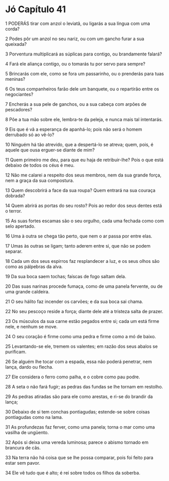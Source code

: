 # Jó Capítulo 41

1	PODERÁS tirar com anzol o leviatã, ou ligarás a sua língua com uma corda?

2	Podes pôr um anzol no seu nariz, ou com um gancho furar a sua queixada?

3	Porventura multiplicará as súplicas para contigo, ou brandamente falará?

4	Fará ele aliança contigo, ou o tomarás tu por servo para sempre?

5	Brincarás com ele, como se fora um passarinho, ou o prenderás para tuas meninas?

6	Os teus companheiros farão dele um banquete, ou o repartirão entre os negociantes?

7	Encherás a sua pele de ganchos, ou a sua cabeça com arpões de pescadores?

8	Põe a tua mão sobre ele, lembra-te da peleja, e nunca mais tal intentarás.

9	Eis que é vã a esperança de apanhá-lo; pois não será o homem derrubado só ao vê-lo?

10	Ninguém há tão atrevido, que a despertá-lo se atreva; quem, pois, é aquele que ousa erguer-se diante de mim?

11	Quem primeiro me deu, para que eu haja de retribuir-lhe? Pois o que está debaixo de todos os céus é meu.

12	Não me calarei a respeito dos seus membros, nem da sua grande força, nem a graça da sua compostura.

13	Quem descobrirá a face da sua roupa? Quem entrará na sua couraça dobrada?

14	Quem abrirá as portas do seu rosto? Pois ao redor dos seus dentes está o terror.

15	As suas fortes escamas são o seu orgulho, cada uma fechada como com selo apertado.

16	Uma à outra se chega tão perto, que nem o ar passa por entre elas.

17	Umas às outras se ligam; tanto aderem entre si, que não se podem separar.

18	Cada um dos seus espirros faz resplandecer a luz, e os seus olhos são como as pálpebras da alva.

19	Da sua boca saem tochas; faíscas de fogo saltam dela.

20	Das suas narinas procede fumaça, como de uma panela fervente, ou de uma grande caldeira.

21	O seu hálito faz incender os carvões; e da sua boca sai chama.

22	No seu pescoço reside a força; diante dele até a tristeza salta de prazer.

23	Os músculos da sua carne estão pegados entre si; cada um está firme nele, e nenhum se move.

24	O seu coração é firme como uma pedra e firme como a mó de baixo.

25	Levantando-se ele, tremem os valentes; em razão dos seus abalos se purificam.

26	Se alguém lhe tocar com a espada, essa não poderá penetrar, nem lança, dardo ou flecha.

27	Ele considera o ferro como palha, e o cobre como pau podre.

28	A seta o não fará fugir; as pedras das fundas se lhe tornam em restolho.

29	As pedras atiradas são para ele como arestas, e ri-se do brandir da lança;

30	Debaixo de si tem conchas pontiagudas; estende-se sobre coisas pontiagudas como na lama.

31	As profundezas faz ferver, como uma panela; torna o mar como uma vasilha de ungüento.

32	Após si deixa uma vereda luminosa; parece o abismo tornado em brancura de cãs.

33	Na terra não há coisa que se lhe possa comparar, pois foi feito para estar sem pavor.

34	Ele vê tudo que é alto; é rei sobre todos os filhos da soberba.


